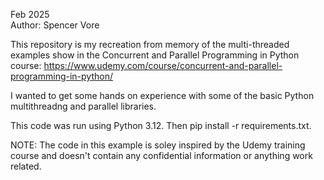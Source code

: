 Feb 2025  
Author: Spencer Vore  

This repository is my recreation from memory of the multi-threaded examples show in the Concurrent and Parallel Programming in Python course: 
https://www.udemy.com/course/concurrent-and-parallel-programming-in-python/  

I wanted to get some hands on experience with some of the basic Python multithreadng and parallel libraries.  

This code was run using Python 3.12. Then pip install -r requirements.txt.  

NOTE: The code in this example is soley inspired by the Udemy training course and doesn't contain any confidential information or anything work related.  




